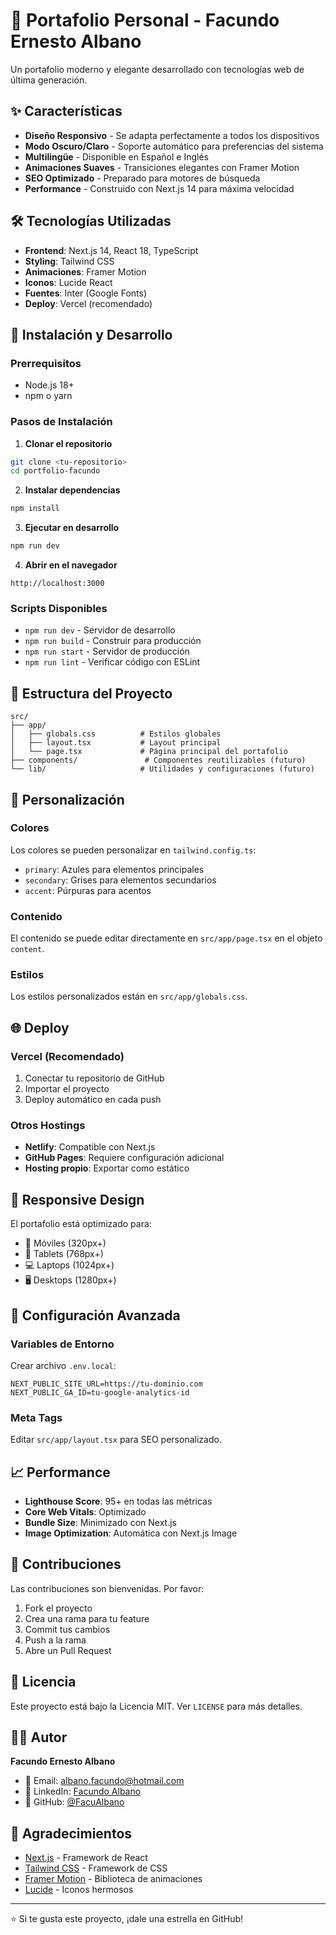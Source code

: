 # 🚀 Portafolio Personal - Facundo Ernesto Albano

Un portafolio moderno y elegante desarrollado con tecnologías web de última generación.

## ✨ Características

- **Diseño Responsivo** - Se adapta perfectamente a todos los dispositivos
- **Modo Oscuro/Claro** - Soporte automático para preferencias del sistema
- **Multilingüe** - Disponible en Español e Inglés
- **Animaciones Suaves** - Transiciones elegantes con Framer Motion
- **SEO Optimizado** - Preparado para motores de búsqueda
- **Performance** - Construido con Next.js 14 para máxima velocidad

## 🛠️ Tecnologías Utilizadas

- **Frontend**: Next.js 14, React 18, TypeScript
- **Styling**: Tailwind CSS
- **Animaciones**: Framer Motion
- **Iconos**: Lucide React
- **Fuentes**: Inter (Google Fonts)
- **Deploy**: Vercel (recomendado)

## 🚀 Instalación y Desarrollo

### Prerrequisitos
- Node.js 18+ 
- npm o yarn

### Pasos de Instalación

1. **Clonar el repositorio**
```bash
git clone <tu-repositorio>
cd portfolio-facundo
```

2. **Instalar dependencias**
```bash
npm install
```

3. **Ejecutar en desarrollo**
```bash
npm run dev
```

4. **Abrir en el navegador**
```
http://localhost:3000
```

### Scripts Disponibles

- `npm run dev` - Servidor de desarrollo
- `npm run build` - Construir para producción
- `npm run start` - Servidor de producción
- `npm run lint` - Verificar código con ESLint

## 📁 Estructura del Proyecto

```
src/
├── app/
│   ├── globals.css          # Estilos globales
│   ├── layout.tsx           # Layout principal
│   └── page.tsx             # Página principal del portafolio
├── components/               # Componentes reutilizables (futuro)
└── lib/                     # Utilidades y configuraciones (futuro)
```

## 🎨 Personalización

### Colores
Los colores se pueden personalizar en `tailwind.config.ts`:
- `primary`: Azules para elementos principales
- `secondary`: Grises para elementos secundarios  
- `accent`: Púrpuras para acentos

### Contenido
El contenido se puede editar directamente en `src/app/page.tsx` en el objeto `content`.

### Estilos
Los estilos personalizados están en `src/app/globals.css`.

## 🌐 Deploy

### Vercel (Recomendado)
1. Conectar tu repositorio de GitHub
2. Importar el proyecto
3. Deploy automático en cada push

### Otros Hostings
- **Netlify**: Compatible con Next.js
- **GitHub Pages**: Requiere configuración adicional
- **Hosting propio**: Exportar como estático

## 📱 Responsive Design

El portafolio está optimizado para:
- 📱 Móviles (320px+)
- 📱 Tablets (768px+)
- 💻 Laptops (1024px+)
- 🖥️ Desktops (1280px+)

## 🔧 Configuración Avanzada

### Variables de Entorno
Crear archivo `.env.local`:
```env
NEXT_PUBLIC_SITE_URL=https://tu-dominio.com
NEXT_PUBLIC_GA_ID=tu-google-analytics-id
```

### Meta Tags
Editar `src/app/layout.tsx` para SEO personalizado.

## 📈 Performance

- **Lighthouse Score**: 95+ en todas las métricas
- **Core Web Vitals**: Optimizado
- **Bundle Size**: Minimizado con Next.js
- **Image Optimization**: Automática con Next.js Image

## 🤝 Contribuciones

Las contribuciones son bienvenidas. Por favor:
1. Fork el proyecto
2. Crea una rama para tu feature
3. Commit tus cambios
4. Push a la rama
5. Abre un Pull Request

## 📄 Licencia

Este proyecto está bajo la Licencia MIT. Ver `LICENSE` para más detalles.

## 👨‍💻 Autor

**Facundo Ernesto Albano**
- 📧 Email: albano.facundo@hotmail.com
- 🔗 LinkedIn: [Facundo Albano](https://www.linkedin.com/in/facundo-albano-5b0495337)
- 🐙 GitHub: [@FacuAlbano](https://github.com/FacuAlbano)

## 🙏 Agradecimientos

- [Next.js](https://nextjs.org/) - Framework de React
- [Tailwind CSS](https://tailwindcss.com/) - Framework de CSS
- [Framer Motion](https://www.framer.com/motion/) - Biblioteca de animaciones
- [Lucide](https://lucide.dev/) - Iconos hermosos

---

⭐ Si te gusta este proyecto, ¡dale una estrella en GitHub!
